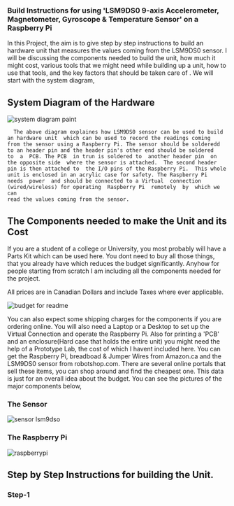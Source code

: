 ### Build Instructions for using 'LSM9DS0 9-axis Accelerometer, Magnetometer, Gyroscope & Temperature Sensor' on a Raspberry Pi

In this Project, the aim is to give step by step instructions to build an hardware unit that measures the values coming from the LSM9DS0 sensor. I will be discussing the components needed to build the unit, how much it might cost, various tools that we might need while building up a unit, how to use that tools, and the key factors that should be taken care of . We will start with the system diagram,

## System Diagram of the Hardware
![system diagram paint](https://user-images.githubusercontent.com/43181567/49611645-29ef4480-f970-11e8-9987-dfd604e5d199.png)
```
  The above diagram explaines how LSM9DS0 sensor can be used to build an hardware unit  which can be used to record the readings coming 
from the sensor using a Raspberry Pi. The sensor should be solderedd to an header pin and the header pin's other end should be soldered
to  a  PCB. The PCB  in trun is soldered to  another header pin  on the opposite side  where the sensor is attached.  The second header 
pin is then attached to  the I/O pins of the Raspberry Pi.  This whole unit is enclosed in an acrylic case for safety. The Raspberry Pi
needs  power  and should be connected to a Virtual  connection (wired/wireless) for operating  Raspberry Pi  remotely  by  which we can 
read the values coming from the sensor.
```
## The Components needed to make the Unit and its Cost

  If you are a student of a college or University, you most probably will have a Parts Kit which can be used here. You dont need to buy all those things, that you already have which reduces the budget significantly. Anyhow for people starting from scratch I am including all the components needed for the project.
  
  All prices are in Canadian Dollars and include Taxes where ever applicable.
  
![budget for readme](https://user-images.githubusercontent.com/43181567/49680505-0f49c800-fa63-11e8-8a2a-7a919d381014.PNG)

  You can also expect some shipping charges for the components if you are ordering online. You will also need a Laptop or a Desktop to set up the Virtual Connection and operate the Raspberry Pi. Also for printing a 'PCB' and an enclosure(Hard case that holds the entire unit) you might need the help of a Prototype Lab, the cost of which I havent included here. You can get the Raspberry Pi, breadboad & Jumper Wires from Amazon.ca and the LSM9DS0 sensor from robotshop.com. There are several online portals that sell these items, you can shop around and find the cheapest one. This data is just for an overall idea about the budget.
  You can see the pictures of the major components below,
### The Sensor
![sensor lsm9dso](https://user-images.githubusercontent.com/43181567/48284781-778a9700-e42e-11e8-9d20-d70dc913a38f.jpg)
### The Raspberry Pi
![raspberrypi](https://user-images.githubusercontent.com/43181567/48285231-f46a4080-e42f-11e8-9b14-ac0aec60a713.png)

## Step by Step Instructions for building the Unit.

### Step-1

  


  





    

